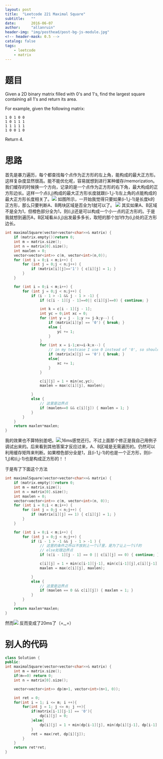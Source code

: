 ```yaml
---
layout: post
title:  "Leetcode 221 Maximal Square"
subtitle:   ""  
date:       2016-06-07
author:     "allanruin"
header-img: "img/posthead/post-bg-js-module.jpg"
<!-- header-mask: 0.5 -->
catalog: false
tags:
    - leetcode
    - matrix
---
```


# 题目

Given a 2D binary matrix filled with 0's and 1's, find the largest square containing all 1's and return its area.

For example, given the following matrix:

```
1 0 1 0 0
1 0 1 1 1
1 1 1 1 1
1 0 0 1 0
```

Return 4.


# 思路

首先是暴力遍历，每个都查找每个点作为正方形的左上角，能构成的最大正方形。这样复杂度显然很高。能不能优化呢，容易就想到进行某种缓存/memorization。我们缓存的时候换一个方向，记录的是一个点作为正方形的右下角，最大构成的正方形边长。这样一个点(i,j)构成的最大正方形长度就跟(i-1,j-1)左上角的点能构成的最大正方形长度相关了。![](/img/in-post/MAXIMAL-square-01.png)
如图所示，一开始我觉得只要如果(i-1,j-1)是长度k的正方形，那么只要判断A、B两块区域是否全为1就可以了。
![](/img/in-post/MAXIMAL-square-02.png)
其实如果A、B区域不是全为1，但橙色部分全为1，则(i,j)还是可以构成一个小一点的正方形的。于是我就想到遍历A，B区域看从(i,j)出发最多多长，取短的那个加1作为(i,j)处的正方形边长。

``` cpp
int maximalSquare(vector<vector<char>>& matrix) {
    if (matrix.empty())return 0;
    int m = matrix.size();
    int n = matrix[0].size();
    int maxlen = 0;
    vector<vector<int>> c(m, vector<int>(n,0));
    for (int i = 0;i < m;i++) {
        for (int j = 0;j < n;j++) {
            if (matrix[i][j]=='1') { c[i][j] = 1; }
        }
    }

    for (int i = 0;i < m;i++) {
        for (int j = 0;j < n;j++) {
            if (i - 1 > -1 && j - 1 > -1) {
                if (c[i - 1][j - 1]==0|| c[i][j]==0) { continue; }

                int k = c[i - 1][j - 1];
                int yc = 0;int xc = 0;
                for (int y = j - 1;y >= j-k;y--) {
                    if (matrix[i][y] == '0') { break; }
                    else {
                        yc += 1;
                    }
                }
                for (int x = i-1;x>=i-k;x--) {
                    // in my testcase I use 0 instead of '0', so should change
                    if (matrix[x][j] == '0') { break; }
                    else{
                        xc += 1;
                    }
                }

                c[i][j] = 1 + min(xc,yc);
                maxlen = max(c[i][j], maxlen);

            }
            else {
                // 这里是边界点
                if (maxlen==0 && c[i][j]) { maxlen = 1; }
            }
        }
    }
    return maxlen*maxlen;
}
```
我的效果也不算特别差吧。![](/img/in-post/MAXIMAL-square-03.png),16ms感觉还行。不过上面那个修正是我自己用例子调试出来的。后来看到其他答案才反应过来，A、B区域是无需遍历的。仍然可以利用缓存矩阵来判断。如果橙色部分全是1，且(i-1,j-1)的也是一个正方形，则(i-1,j)和(i,j-1)也是构成正方形的！！

于是有了下面这个方法

``` cpp
int maximalSquare(vector<vector<char>>& matrix) {
    if (matrix.empty())return 0;
    int m = matrix.size();
    int n = matrix[0].size();
    int maxlen = 0;
    vector<vector<int>> c(m, vector<int>(n, 0));
    for (int i = 0;i < m;i++) {
        for (int j = 0;j < n;j++) {
            if (matrix[i][j] == 1) { c[i][j] = 1; }
        }
    }

    for (int i = 0;i < m;i++) {
        for (int j = 0;j < n;j++) {
            if (i - 1 > -1 && j - 1 > -1 ) {
                // 这里的条件之所以不放到上一个if里，是为了让上一个if的
                // else处理边界点
                if (c[i - 1][j - 1] == 0 || c[i][j] == 0) { continue; }

                c[i][j] = 1 + min(c[i-1][j-1], min(c[i-1][j],c[i][j-1]));
                maxlen = max(c[i][j], maxlen);

            }
            else {
                // 这里是边界点
                if (maxlen == 0 && c[i][j]) { maxlen = 1; }
            }
        }
    }
    return maxlen*maxlen;
}
```

然而![](/img/in-post/MAXIMAL-square-04.png)
反而变成了20ms了（=_,=）


# 别人的代码

```cpp
class Solution {
public:
int maximalSquare(vector<vector<char>>& matrix) {
    int m = matrix.size();
    if(m==0) return 0;
    int n = matrix[0].size();

    vector<vector<int>> dp(m+1, vector<int>(n+1, 0));

    int ret = 0;
    for(int i = 1; i <= m; i ++){
        for(int j = 1; j <= n; j ++){
            if(matrix[i-1][j-1] == '0'){
                dp[i][j] = 0;
            }else{
                dp[i][j] = 1 + min(dp[i-1][j], min(dp[i][j-1], dp[i-1][j-1]));
            }
            ret = max(ret, dp[i][j]);
        }
    }
    return ret*ret;
}
```